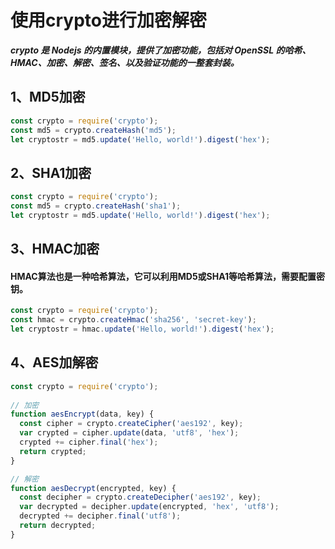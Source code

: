 # 使用crypto进行加密解密
 
___crypto 是 Nodejs 的内置模块，提供了加密功能，包括对 OpenSSL 的哈希、HMAC、加密、解密、签名、以及验证功能的一整套封装。___

## 1、MD5加密 
```js
const crypto = require('crypto');
const md5 = crypto.createHash('md5');
let cryptostr = md5.update('Hello, world!').digest('hex');
```

## 2、SHA1加密 
```js
const crypto = require('crypto');
const md5 = crypto.createHash('sha1');
let cryptostr = md5.update('Hello, world!').digest('hex');
```


## 3、HMAC加密
#### HMAC算法也是一种哈希算法，它可以利用MD5或SHA1等哈希算法，需要配置密钥。
```js
const crypto = require('crypto');
const hmac = crypto.createHmac('sha256', 'secret-key');
let cryptostr = hmac.update('Hello, world!').digest('hex');
```

## 4、AES加解密
```js
const crypto = require('crypto');
 
// 加密
function aesEncrypt(data, key) {
  const cipher = crypto.createCipher('aes192', key);
  var crypted = cipher.update(data, 'utf8', 'hex');
  crypted += cipher.final('hex');
  return crypted;
}

// 解密
function aesDecrypt(encrypted, key) {
  const decipher = crypto.createDecipher('aes192', key);
  var decrypted = decipher.update(encrypted, 'hex', 'utf8');
  decrypted += decipher.final('utf8');
  return decrypted;
}
```

